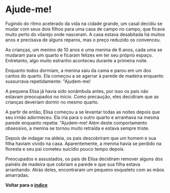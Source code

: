 # Ajude-me!

Fugindo do ritmo acelerado da vida na cidade grande, um casal decidiu se mudar com seus dois filhos para uma casa de campo no campo, que ficava muito perto do vilarejo onde nasceram. A casa estava desabitada há muitos anos e precisava de alguns reparos, mas o preço reduzido os convenceu.

As crianças, um menino de 10 anos e uma menina de 6 anos, cada uma se mudaram para um quarto e ficaram felizes em ter seu próprio espaço. Entretanto, algo muito estranho aconteceu durante a primeira noite.

Enquanto todos dormiam, a menina saiu da cama e parou em um dos cantos do quarto. Ela começou a se agarrar à parede de madeira enquanto sussurrava repetidamente: "Ajudem-me!

A pequena Elisa já havia sido sonâmbula antes, por isso os pais não estavam preocupados no início. Como precaução, eles decidiram que as crianças deveriam dormir no mesmo quarto.

A partir de então, Elisa começou a se levantar todas as noites depois que seu irmão adormeceu. Ela iria para o outro quarto e arranhava na mesma parede enquanto repetia: "Ajudem-me! Além deste comportamento obsessivo, a menina se tornou muito retraída e estava sempre triste.

Depois de indagar na aldeia, os pais descobriram que um homem e sua filha haviam vivido na casa. Aparentemente, a menina havia se perdido na floresta e seu pai cometeu suicídio pouco tempo depois.

Preocupados e assustados, os pais de Elisa decidiram remover alguns dos painéis de madeira que cobriam a parede e que sua filha estava arranhando. Atrás deles, encontraram um pequeno esqueleto com as mãos amarradas.


**Voltar para o [índice](https://github.com/Heluligo/primeiro-repositorio-desafio-dio/blob/main/README.md)**
